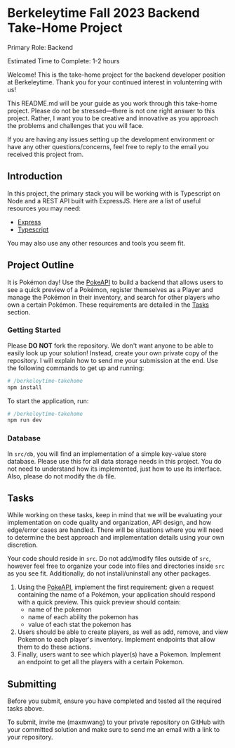 # Berkeleytime Fall 2023 Backend Take-Home Project

Primary Role: Backend

Estimated Time to Complete: 1-2 hours

Welcome!
This is the take-home project for the backend developer position at Berkeleytime.
Thank you for your continued interest in volunterring with us!

This README.md will be your guide as you work through this take-home project.
Please do not be stressed—there is not one right answer to this project.
Rather, I want you to be creative and innovative as you approach the problems and challenges that you will face.

If you are having any issues setting up the development environment or have any other questions/concerns, feel free to reply to the email you received this project from.

## Introduction

In this project, the primary stack you will be working with is Typescript on Node and a REST API built with ExpressJS.
Here are a list of useful resources you may need:


- [Express](https://expressjs.com)
- [Typescript](https://www.typescriptlang.org/docs)

You may also use any other resources and tools you seem fit.

## Project Outline

It is Pokémon day! Use the [PokeAPI](https://pokeapi.co) to build a backend that allows users to see a quick preview of a Pokémon, register themselves as a Player and manage the Pokémon in their inventory, and search for other players who own a certain Pokémon. These requirements are detailed in the [Tasks](#tasks) section.

### Getting Started

Please **DO NOT** fork the repository. We don't want anyone to be able to easily look up your solution! Instead, create your own private copy of the repository. I will explain how to send me your submission at the end. Use the following commands to get up and running:

```sh
# /berkeleytime-takehome
npm install
```

To start the application, run:

```sh
# /berkeleytime-takehome
npm run dev
```

### Database

In `src/db`, you will find an implementation of a simple key-value store database. Please use this for all data storage needs in this project. You do not need to understand how its implemented, just how to use its interface. Also, please do not modify the `db` file. 

## Tasks

While working on these tasks, keep in mind that we will be evaluating your implementation on code quality and organization, API design, and how edge/error cases are handled. There will be situations where you will need to determine the best approach and implementation details using your own discretion.

Your code should reside in `src`. Do not add/modify files outside of `src`, however feel free to organize your code into files and directories inside `src` as you see fit. Additionally, do not install/uninstall any other packages.

1. Using the [PokeAPI](https://pokeapi.co), implement the first requirement: given a request containing the name of a Pokémon, your application should respond with a quick preview. This quick preview should contain:
    - name of the pokemon
    - name of each ability the pokemon has
    - value of each stat the pokemon has
2. Users should be able to create players, as well as add, remove, and view Pokemon to each player's inventory. Implement endpoints that allow them to do these actions.
3. Finally, users want to see which player(s) have a Pokemon. Implement an endpoint to get all the players with a certain Pokemon.

## Submitting

Before you submit, ensure you have completed and tested all the required tasks above.

To submit, invite me (maxmwang) to your private repository on GitHub with your committed solution and make sure to send me an email with a link to your repository.
